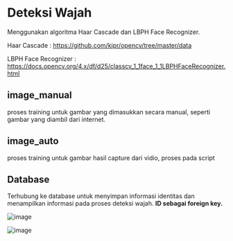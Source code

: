 # Deteksi Wajah
Menggunakan algoritma Haar Cascade dan LBPH Face Recognizer.

Haar Cascade : https://github.com/kipr/opencv/tree/master/data

LBPH Face Recognizer : https://docs.opencv.org/4.x/df/d25/classcv_1_1face_1_1LBPHFaceRecognizer.html

## image_manual
proses training untuk gambar yang dimasukkan secara manual, seperti gambar yang diambil dari internet.
## image_auto
proses training untuk gambar hasil capture dari vidio, proses pada script
## Database
Terhubung ke database untuk menyimpan informasi identitas dan menampilkan informasi pada proses deteksi wajah. **ID sebagai foreign key.**

![image](https://github.com/adiwira09/face_detection/assets/61595879/863aa9df-6aa2-44fa-a7e6-6b2829193176)

![image](https://github.com/adiwira09/face_detection/assets/61595879/2fa7ae73-1c43-4d89-a7b0-bdf2571d605b)

